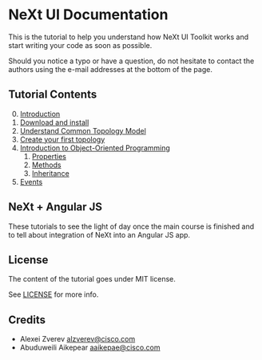 # NeXt UI Documentation

This is the tutorial to help you understand how NeXt UI Toolkit works and start writing your code as soon as possible.

Should you notice a typo or have a question, do not hesitate to contact the authors using the e-mail addresses at the bottom of the page.

## Tutorial Contents
0. [Introduction](/tutorials/tutorial-000.md)
1. [Download and install](/tutorials/tutorial-001.md)
2. [Understand Common Topology Model](/tutorials/tutorial-002.md)
3. [Create your first topology](/tutorials/tutorial-003.md)
4. [Introduction to Object-Oriented Programming](/tutorials/tutorials-004.md)
    1. [Properties](/tutorials/tutorials-004-1.md)
    2. [Methods](/tutorials/tutorials-004-2.md)
    3. [Inheritance](/tutorials/tutorials-004-3.md)
5. [Events](/tutorials/tutorials-005.md)

## NeXt + Angular JS
These tutorials to see the light of day once the main course is finished and to tell about integration of NeXt into an Angular JS app.

## License
The content of the tutorial goes under MIT license.

See [LICENSE](./LICENSE) for more info.

## Credits
* Alexei Zverev <alzverev@cisco.com>
* Abuduweili Aikepear <aaikepae@cisco.com>
